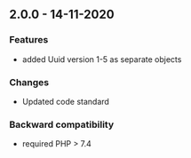 ## 2.0.0 - 14-11-2020

### Features
 - added Uuid version 1-5 as separate objects
 
### Changes
 - Updated code standard

### Backward compatibility
 - required PHP > 7.4
